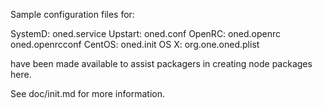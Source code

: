 Sample configuration files for:

SystemD: oned.service
Upstart: oned.conf
OpenRC:  oned.openrc
         oned.openrcconf
CentOS:  oned.init
OS X:    org.one.oned.plist

have been made available to assist packagers in creating node packages here.

See doc/init.md for more information.

